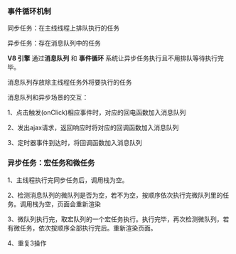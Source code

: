 ### 事件循环机制

同步任务：在主线线程上排队执行的任务

异步任务：存在消息队列中的任务

**V8 引擎** 通过**消息队列** 和 **事件循环** 系统让异步任务执行且不用排队等待执行完毕。

消息队列存放除主线程任务外将要执行的任务

消息队列和异步场景的交互：

1、点击触发(onClick)相应事件时，对应的回电函数加入消息队列

2、发出ajax请求，返回响应时将对应的回调函数加入消息队列

3、定时器事件到达时，将回调函数加入消息队列

### 异步任务：宏任务和微任务

1、主线程执行完同步任务后，调用栈为空。

2、检测消息队列的微队列是否为空，若不为空，按顺序依次执行完微队列里的任务。调用栈为空，页面会重新渲染

3、微队列执行完，取宏队列的一个宏任务执行。执行完毕，再次检测微队列，若有微任务，依次按顺序全部执行完后。重新渲染页面。

4、重复3操作

